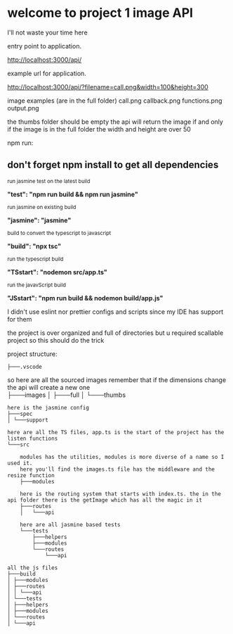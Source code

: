 <h1> welcome to project 1 image API </h1>
I'll not waste your time here

entry point to application.
<a href="http://localhost:3000/api/"><p>http://localhost:3000/api/</p></a>
example url for application.
<a href="http://localhost:3000/api/?filename=call.png&width=100&height=300"><p>http://localhost:3000/api/?filename=call.png&width=100&height=300</p></a>

image examples (are in the full folder)
call.png
callback.png
functions.png
output.png

the thumbs folder should be empty
the api will return the image if and only if 
    the image is in the full folder
    the width and height are over 50 


npm run:

<h2> don't forget npm install to get all dependencies </h2>
    <small>run jasmine test on the latest build</small>
    <p style="font-weight:bold;">"test": "npm run build && npm run jasmine"</p>
    <small>run jasmine on existing build</small>
    <p style="font-weight:bold;">"jasmine": "jasmine"</p>
    <small>build to convert the typescript to javascript</small> 
    <p style="font-weight:bold;">"build": "npx tsc"</p>
    <small>run the typescript build</small>
    <p style="font-weight:bold;">"TSstart": "nodemon src/app.ts"</p>
    <small>run the javavScript build</small>
    <p style="font-weight:bold;">"JSstart": "npm run build && nodemon build/app.js"</p>

I didn't use eslint nor prettier configs and scripts since my IDE has support for them

the project is over organized and full of directories but u required scallable project so this should do the trick

project structure:

    ├───.vscode

so here are all the sourced images remember that if the dimensions change the api will create a new one  
├───images
│ ├───full
│ └───thumbs

    here is the jasmine config
    ├───spec
    │ └───support

    here are all the TS files, app.ts is the start of the project has the listen functions
    └───src

        modules has the utilities, modules is more diverse of a name so I used it.
        here you'll find the images.ts file has the middleware and the resize function
        ├───modules

        here is the routing system that starts with index.ts. the in the api folder there is the getImage which has all the magic in it
        ├───routes
        │   └───api

        here are all jasmine based tests
        └───tests
            ├───helpers
            ├───modules
            └───routes
                └───api

    all the js files 
    ├───build
    │ ├───modules
    │ ├───routes
    │ │ └───api
    │ └───tests
    │ ├───helpers
    │ ├───modules
    │ └───routes
    │ └───api
